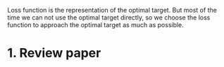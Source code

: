 Loss function is the representation of the optimal target. But most of the time we can not use the optimal target directly, so we choose the loss function to approach the optimal target as much as possible.

# 1. Review paper
